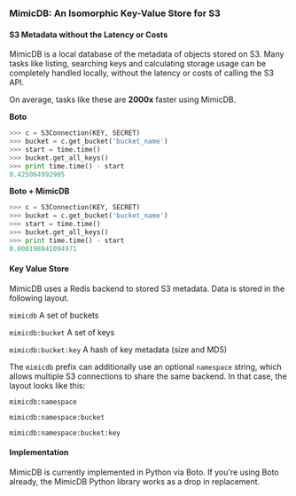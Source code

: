 ### MimicDB: An Isomorphic Key-Value Store for S3

#### S3 Metadata without the Latency or Costs

MimicDB is a local database of the metadata of objects stored on S3. Many tasks like listing, searching keys and calculating storage usage can be completely handled locally, without the latency or costs of calling the S3 API.

On average, tasks like these are __2000x__ faster using MimicDB.

__Boto__
```python
>>> c = S3Connection(KEY, SECRET)
>>> bucket = c.get_bucket('bucket_name')
>>> start = time.time()
>>> bucket.get_all_keys()
>>> print time.time() - start
0.425064992905
```

__Boto + MimicDB__
```python
>>> c = S3Connection(KEY, SECRET)
>>> bucket = c.get_bucket('bucket_name')
>>> start = time.time()
>>> bucket.get_all_keys()
>>> print time.time() - start
0.000198841094971 
```

#### Key Value Store

MimicDB uses a Redis backend to stored S3 metadata. Data is stored in the following layout.

`mimicdb` A set of buckets

`mimicdb:bucket` A set of keys

`mimicdb:bucket:key` A hash of key metadata (size and MD5)

The `mimicdb` prefix can additionally use an optional `namespace` string, which allows multiple S3 connections to share the same backend. In that case, the layout looks like this:

`mimicdb:namespace`

`mimicdb:namespace:bucket`

`mimicdb:namespace:bucket:key`

#### Implementation

MimicDB is currently implemented in Python via Boto. If you're using Boto already, the MimicDB Python library works as a drop in replacement.
